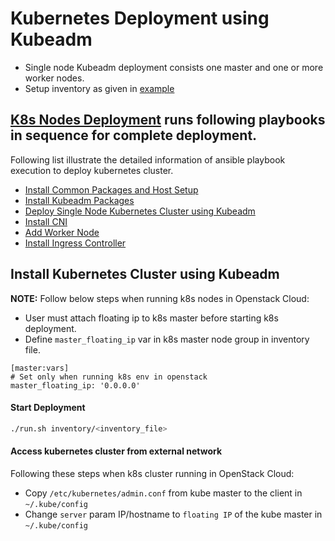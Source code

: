 # Kubernetes Deployment using Kubeadm

- Single node Kubeadm deployment consists one master and one or more worker nodes.
- Setup inventory as given in [example](../inventory/k8s-inv)

## [K8s Nodes Deployment](./playbooks/k8s-deployment.yml) runs following playbooks in sequence for complete deployment.

Following list illustrate the detailed information of ansible playbook execution to deploy kubernetes cluster.
- [Install Common Packages and Host Setup](./playbooks/common/k8s-prerequisites.yml)
- [Install Kubeadm Packages](./playbooks/common/kubeadm-packages.yml)
- [Deploy Single Node Kubernetes Cluster using Kubeadm](./playbooks/common/single-node-kubeadm.yml)
- [Install CNI](./playbooks/common/cni-provider.yml)
- [Add Worker Node](./playbooks/common/add-worker.yml)
- [Install Ingress Controller](./playbooks/common/ingress-controller.yml)

## Install Kubernetes Cluster using Kubeadm
**NOTE:** Follow below steps when running k8s nodes in Openstack Cloud:
  - User must attach floating ip to k8s master before starting k8s deployment.
  - Define `master_floating_ip` var in k8s master node group in inventory file.
```
[master:vars]
# Set only when running k8s env in openstack
master_floating_ip: '0.0.0.0'
```

#### Start Deployment
```bash
./run.sh inventory/<inventory_file>
```

#### Access kubernetes cluster from external network
Following these steps when k8s cluster running in OpenStack Cloud:
- Copy `/etc/kubernetes/admin.conf` from kube master to the client in `~/.kube/config`
- Change `server` param IP/hostname to `floating IP` of the kube master in `~/.kube/config`

